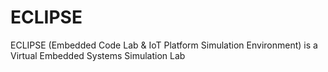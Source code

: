 # ECLIPSE
ECLIPSE (Embedded Code Lab &amp; IoT Platform Simulation Environment) is a Virtual Embedded Systems Simulation Lab
